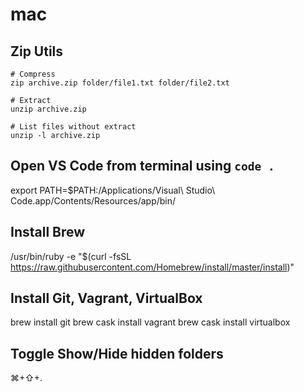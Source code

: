 # mac

## Zip Utils
```
# Compress
zip archive.zip folder/file1.txt folder/file2.txt

# Extract
unzip archive.zip

# List files without extract
unzip -l archive.zip

```

## Open VS Code from terminal using `code .`
export PATH=$PATH:/Applications/Visual\ Studio\ Code.app/Contents/Resources/app/bin/

## Install Brew
/usr/bin/ruby -e "$(curl -fsSL https://raw.githubusercontent.com/Homebrew/install/master/install)"

## Install Git, Vagrant, VirtualBox
brew install git
brew cask install vagrant
brew cask install virtualbox

## Toggle Show/Hide hidden folders
⌘+⇧+.
